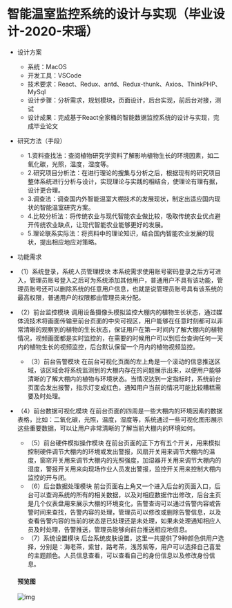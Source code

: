# 智能温室监控系统的设计与实现（毕业设计-2020-宋瑶）
- 设计方案
     
     - 系统：MacOS
     - 开发工具：VSCode
     - 技术要求：React、Redux、antd、Redux-thunk、Axios、ThinkPHP、MySql
     - 设计步骤：分析需求，规划模块，页面设计，后台实现，前后台对接，测试
     - 设计成果：完成基于React全家桶的智能数据监控系统的设计与实现，完成毕业论文
     
- 研究方法（手段）
     
     - 1.资料查找法：查阅植物研究学资料了解影响植物生长的环境因素，如二氧化碳，光照，温度，湿度等。
     - 2.研究项目分析法：在进行理论的搜集与分析之后，根据现有的研究项目整体系统进行分析与设计，实现理论与实践的相结合，使理论有理有据，设计更合理。
     - 3.调查法：调查国内外智能温室大棚技术的发展现状，制定出适应国内现状的智能温室研究方案。
     - 4.比较分析法：将传统农业与现代智能农业做比较，吸取传统农业优点避开传统农业缺点，让现代智能农业能够更好的发展。
     - 5.理论联系实际法：将资料中的理论知识，结合国内智能农业发展的现状，提出相应地应对策略。
     
-  功能需求
     
- （1）系统登录，系统人员管理模块
       本系统需求使用账号密码登录之后方可进入，管理员账号登入之后可为系统添加其他用户，普通用户不具有该功能，管理员账号还可以删除系统的任意用户信息，也就是说管理员账号具有该系统的最高权限，普通用户的权限都由管理员来分配。
- （2）前台监控模块
       调用设备摄像头模拟监控大棚内的植物生长状态，通过媒体流技术将画面传输至前台页面的中央可视区，用户能够在任意时刻都可以非常清晰的观察到的植物的生长状态，保证用户在第一时间内了解大棚内的植物情况，视频画面都是实时监控的，在需要的时候用户可以到后台查询任何一天内的植物生长的视频监控，后台默认保留一个月内的植物视频监控。
     - （3）前台告警模块
       在前台可视化页面的左上角是一个滚动的信息推送区域，该区域会将系统监测到的大棚内存在的问题展示出来，以便用户能够清晰的了解大棚内的植物与环境状态。当情况达到一定指标时，系统前台页面会发出报警，指示灯变成红色，通知用户当前的情况可能比较糟糕需要及时处理。
- （4）前台数据可视化模块
       在前台页面的四周是一些大棚内的环境因素的数据表格，比如：二氧化碳，光照，温度，湿度等，系统通过一些可视化图形展示这些重要数据，可以让用户非常清晰的了解当前大棚内的环境如何。
     - （5）前台硬件模拟操作模块
       在前台页面的正下方有五个开关，用来模拟控制硬件调节大棚内的环境或发出警报，风扇开关用来调节大棚内的温度，窗帘开关用来调节大棚内的光照强度，加湿器开关用来调节大棚内的湿度，警报开关用来向现场作业人员发出警报，监控开关用来控制大棚内监控的开与闭。
     - （6）后台数据处理模块
       前台页面右上角又一个进入后台的页面入口，后台可以查询系统的所有的相关数据，以及对相应数据作出修改，后台主页是几个仪表盘用来展示大棚的环境变化，告警查询可以通过告警内容或告警时间来查找，告警内容的处理，管理员可以修改或删除告警信息，以及查看告警内容的当前的状态是已处理还是未处理，如果未处理通知相应人员及时处理，告警推送，管理员能够向前台推送相应地信息。
     - （7）系统设置模块
       后台系统皮肤设置，这里一共提供了9种颜色供用户选择，分别是：海老茶，紫甘，路考茶，浅苏紫等，用户可以选择自己喜爱的主题颜色。人员信息查看，可以查看自己的身份信息以及修改身份信息。
     
     #### 预览图
     
     ![img](/Users/admin/Desktop/code/mycode/briupProject/project-img/wps6gbICo.png)

